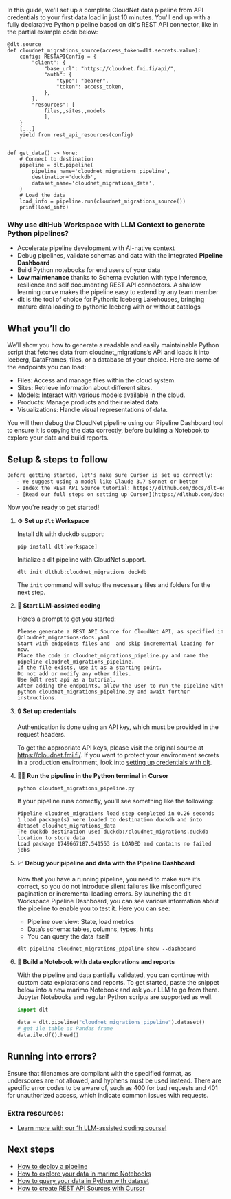 In this guide, we'll set up a complete CloudNet data pipeline from API credentials to your first data load in just 10 minutes. You'll end up with a fully declarative Python pipeline based on dlt's REST API connector, like in the partial example code below:

```python-outcome
@dlt.source
def cloudnet_migrations_source(access_token=dlt.secrets.value):
    config: RESTAPIConfig = {
        "client": {
            "base_url": "https://cloudnet.fmi.fi/api/",
            "auth": {
                "type": "bearer",
                "token": access_token,
            },
        },
        "resources": [
            files,,sites,,models
            ],
    }
    [...]
    yield from rest_api_resources(config)


def get_data() -> None:
    # Connect to destination
    pipeline = dlt.pipeline(
        pipeline_name='cloudnet_migrations_pipeline',
        destination='duckdb',
        dataset_name='cloudnet_migrations_data', 
    )
    # Load the data
    load_info = pipeline.run(cloudnet_migrations_source())
    print(load_info) 
```

### Why use dltHub Workspace with LLM Context to generate Python pipelines?

- Accelerate pipeline development with AI-native context
- Debug pipelines, validate schemas and data with the integrated **Pipeline Dashboard**
- Build Python notebooks for end users of your data
- **Low maintenance** thanks to Schema evolution with type inference, resilience and self documenting REST API connectors. A shallow learning curve makes the pipeline easy to extend by any team member
- dlt is the tool of choice for Pythonic Iceberg Lakehouses, bringing mature data loading to pythonic Iceberg with or without catalogs

## What you’ll do

We’ll show you how to generate a readable and easily maintainable Python script that fetches data from cloudnet_migrations’s API and loads it into Iceberg, DataFrames, files, or a database of your choice. Here are some of the endpoints you can load:

- Files: Access and manage files within the cloud system.
- Sites: Retrieve information about different sites.
- Models: Interact with various models available in the cloud.
- Products: Manage products and their related data.
- Visualizations: Handle visual representations of data.

You will then debug the CloudNet pipeline using our Pipeline Dashboard tool to ensure it is copying the data correctly, before building a Notebook to explore your data and build reports.

## Setup & steps to follow

```default
Before getting started, let's make sure Cursor is set up correctly:
   - We suggest using a model like Claude 3.7 Sonnet or better
   - Index the REST API Source tutorial: https://dlthub.com/docs/dlt-ecosystem/verified-sources/rest_api/ and add it to context as **@dlt rest api**
   - [Read our full steps on setting up Cursor](https://dlthub.com/docs/dlt-ecosystem/llm-tooling/cursor-restapi#23-configuring-cursor-with-documentation)
```

Now you're ready to get started!

1. ⚙️ **Set up `dlt` Workspace**
    
    Install dlt with duckdb support:
    ```shell
    pip install dlt[workspace]
    ```

    Initialize a dlt pipeline with CloudNet support.
    ```shell
    dlt init dlthub:cloudnet_migrations duckdb
    ```

    The `init` command will setup the necessary files and folders for the next step.
    
2. 🤠 **Start LLM-assisted coding**
    
    Here’s a prompt to get you started:
    
    ```prompt
    Please generate a REST API Source for CloudNet API, as specified in @cloudnet_migrations-docs.yaml 
    Start with endpoints files and  and skip incremental loading for now. 
    Place the code in cloudnet_migrations_pipeline.py and name the pipeline cloudnet_migrations_pipeline. 
    If the file exists, use it as a starting point. 
    Do not add or modify any other files. 
    Use @dlt rest api as a tutorial. 
    After adding the endpoints, allow the user to run the pipeline with python cloudnet_migrations_pipeline.py and await further instructions.
    ```

    
3. 🔒 **Set up credentials** 
    
    Authentication is done using an API key, which must be provided in the request headers.
    
    To get the appropriate API keys, please visit the original source at https://cloudnet.fmi.fi/.
    If you want to protect your environment secrets in a production environment, look into [setting up credentials with dlt](https://dlthub.com/docs/walkthroughs/add_credentials).
    
4. 🏃‍♀️ **Run the pipeline in the Python terminal in Cursor**
    
    ```shell
    python cloudnet_migrations_pipeline.py
    ```
    
    If your pipeline runs correctly, you’ll see something like the following:
    
    ```shell
    Pipeline cloudnet_migrations load step completed in 0.26 seconds
    1 load package(s) were loaded to destination duckdb and into dataset cloudnet_migrations_data
    The duckdb destination used duckdb:/cloudnet_migrations.duckdb location to store data
    Load package 1749667187.541553 is LOADED and contains no failed jobs
    ```
    
5. 📈 **Debug your pipeline and data with the Pipeline Dashboard**

    Now that you have a running pipeline, you need to make sure it’s correct, so you do not introduce silent failures like misconfigured pagination or incremental loading errors. By launching the dlt Workspace Pipeline Dashboard, you can see various information about the pipeline to enable you to test it. Here you can see:
    - Pipeline overview: State, load metrics
    - Data’s schema: tables, columns, types, hints
    - You can query the data itself
    
    ```shell
    dlt pipeline cloudnet_migrations_pipeline show --dashboard
    ```
    
6. 🐍 **Build a Notebook with data explorations and reports**

    With the pipeline and data partially validated, you can continue with custom data explorations and reports. To get started, paste the snippet below into a new marimo Notebook and ask your LLM to go from there. Jupyter Notebooks and regular Python scripts are supported as well.

    
    ```python
    import dlt

   data = dlt.pipeline("cloudnet_migrations_pipeline").dataset()
   # get ile table as Pandas frame
   data.ile.df().head()
    ```

## Running into errors?

Ensure that filenames are compliant with the specified format, as underscores are not allowed, and hyphens must be used instead. There are specific error codes to be aware of, such as 400 for bad requests and 401 for unauthorized access, which indicate common issues with requests.

### Extra resources:

- [Learn more with our 1h LLM-assisted coding course!](https://www.youtube.com/watch?v=GGid70rnJuM)

## Next steps

- [How to deploy a pipeline](https://dlthub.com/docs/walkthroughs/deploy-a-pipeline)
- [How to explore your data in marimo Notebooks](https://dlthub.com/docs/general-usage/dataset-access/marimo)
- [How to query your data in Python with dataset](https://dlthub.com/docs/general-usage/dataset-access/dataset)
- [How to create REST API Sources with Cursor](https://dlthub.com/docs/dlt-ecosystem/llm-tooling/cursor-restapi)